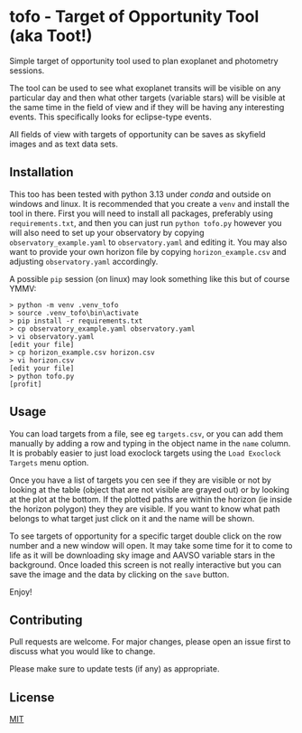 # tofo - Target of Opportunity Tool (aka Toot!)

Simple target of opportunity tool used to plan exoplanet and photometry sessions.

The tool can be used to see what exoplanet transits will be visible on any particular day and
then what other targets (variable stars) will be visible at the same time in the field of view
and if they will be having any interesting events. This specifically looks for eclipse-type
events.

All fields of view with targets of opportunity can be saves as skyfield images and as text data
sets.

## Installation

This too has been tested with python 3.13 under *conda* and outside on windows and linux. 
It is recommended that you create a `venv` and install the tool in there.
First you will need to install all packages, preferably using `requirements.txt`, and then you can just run `python tofo.py`
however you will also need to set up your observatory by copying `observatory_example.yaml` to `observatory.yaml`
and editing it. You may also want to provide your own horizon file by copying `horizon_example.csv` and
adjusting `observatory.yaml` accordingly. 

A possible `pip` session (on linux) may look something like this but of course YMMV:

```
> python -m venv .venv_tofo
> source .venv_tofo\bin\activate
> pip install -r requirements.txt
> cp observatory_example.yaml observatory.yaml
> vi observatory.yaml
[edit your file]
> cp horizon_example.csv horizon.csv
> vi horizon.csv
[edit your file]
> python tofo.py
[profit]
```

## Usage

You can load targets from a file, see eg `targets.csv`, or you can add them manually by adding a row and
typing in the object name in the `name` column. It is probably easier to just load exoclock targets using
the `Load Exoclock Targets` menu option.

Once you have a list of targets you cen see if they are visible or not by looking at the table (object that
are not visible are grayed out) or by looking at the plot at the bottom. If the plotted paths are within the
horizon (ie inside the horizon polygon) they they are visible. If you want to know what path belongs to
what target just click on it and the name will be shown.

To see targets of opportunity for a specific target double click on the row number and a new window will open.
It may take some time for it to come to life as it will be downloading sky image and AAVSO variable stars
in the background. Once loaded this screen is not really interactive but you can save the image and the data
by clicking on the `save` button.

Enjoy!

## Contributing

Pull requests are welcome. For major changes, please open an issue first to discuss what you would like to change.

Please make sure to update tests (if any) as appropriate.

## License

[MIT](https://choosealicense.com/licenses/mit/)